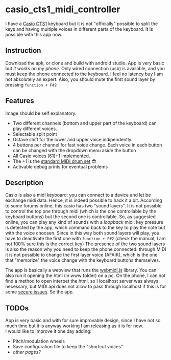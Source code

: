 # casio_cts1_midi_controller

I have a [Casio CTS1](https://www.casio.com/it/electronic-musical-instruments/product.CT-S1BKSET/) keyboard but it is not "officially" 
possible to split the keys and having multiple voices in different parts of the keyboard. It is possible with this app now.

## Instruction
Download the apk, or clone and build with android studio. App is very basic but *it works on my phone*. Only wired connection (usb) is available, and you must keep 
the phone connected to the keyboard. I feel no latency buy I am not absolutely an expert. Also, you should mute the first sound layer by pressing ```function + F#2```

## Features
Image should be self explanatory.
- Two different channels (bottom and upper part of the keyboard) can play different voices.
- Selectable split point
- Octave shift for the lower and upper voice indipendently
- 4 buttons per channel for fast voice change. Each voice in each button can be changed with the dropdown menu aside the button
- All Casio voices (61)+1 implemented.
- The +1 is the [standard MIDI drum set](https://en.wikipedia.org/wiki/General_MIDI#Percussion) :sunglasses:
- Activable debug prints for eventual problems

## Description
Casio is also a midi keyboard: you can connect to a device and let be exchange midi data. Hence, it is indeed possible to hack it a bit.
According to some forums online, this casio has two "sound layers". It is not possible to control the top one through midi (which is the one controllable by the keyboard buttons) 
but the second one is controllable. So, as suggested online, you can play any kind of sounds with a *loopback* midi: key pressure is detected by the app, which command back to the key to
play the note but with the voice choosen. Since in this way both sound layers will play, you have to deactivate the first one with ```function + F#2``` (check the manual, I am not 100% sure this is the correct key)
The presence of the two sound layers is also the reason why you need to keep the phone connected: through MIDI it is not possible to change the first layer voice (AFAIK), which is
the one that "memorize" the voice change with the keyboard buttons themselves.

The app is basically a webview that runs the [webmidi.js](https://github.com/djipco/webmidi) library. You can also run it opening the html (in www folder) on a pc. On the phone, I can not find a method
to open interpet the html, so I localhost server was always necessary, but MIDI api does not allow to pass through localhost if this is
for some [secure issues](https://stackoverflow.com/questions/63026587/web-midi-on-chrome-works-with-local-server-but-not-when-served-in-the-cloud).
So the app. 

## TODOs
App is very basic and with for sure improvable design, since I have not so much time but it is anyway working I am releasing as it is for now.  
I would like to improve it one day adding:
- Pitch/modulation wheels
- Save configuration file to keep the "shortcut voices"
- *other pages?*

